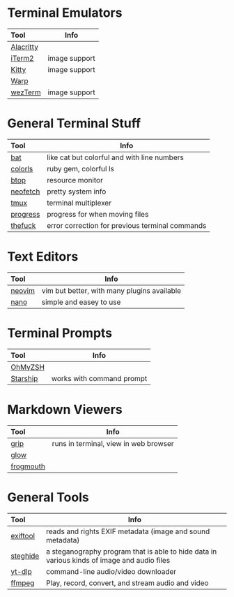 # Terminal Emulators

| Tool | Info  | 
| :--- | --- | 
| [Alacritty](https://github.com/alacritty/alacritty) |
| [iTerm2](https://iterm2.com/) | image support |
| [Kitty](https://sw.kovidgoyal.net/kitty/) | image support |
| [Warp](https://www.warp.dev) | 
| [wezTerm](https://wezfurlong.org/wezterm/index.html) | image support |


# General Terminal Stuff 

| Tool | Info  | 
| :--- | --- | 
| [bat](https://github.com/sharkdp/bat) | like cat but colorful and with line numbers |
| [colorls](https://github.com/athityakumar/colorls) | ruby gem, colorful ls |
| [btop](https://github.com/aristocratos/btop) | resource monitor |
| [neofetch](https://github.com/dylanaraps/neofetch) | pretty system info |
| [tmux](https://github.com/tmux/tmux/wiki) | terminal multiplexer |
| [progress](https://github.com/Xfennec/progress) | progress for when moving files |
| [thefuck](https://github.com/nvbn/thefuck) | error correction for previous terminal commands |


# Text Editors

| Tool | Info  | 
| :--- | --- | 
| [neovim](https://neovim.io) | vim but better, with many plugins available |
| [nano](https://www.nano-editor.org) | simple and easey to use |



# Terminal Prompts

| Tool | Info  | 
| :--- | --- | 
| [OhMyZSH](https://ohmyz.sh) |
| [Starship](https://starship.rs) | works with command prompt |



# Markdown Viewers 

| Tool | Info  | 
| :--- | --- | 
| [grip](https://github.com/joeyespo/grip) | runs in terminal, view in web browser |
| [glow](https://github.com/charmbracelet/glow) |
| [frogmouth](https://github.com/Textualize/frogmouth) |



# General Tools
| Tool | Info  | 
| :--- | --- | 
| [exiftool](https://github.com/exiftool/exiftool) | reads and rights EXIF metadata (image and sound metadata) |
| [steghide](https://steghide.sourceforge.net) | a steganography program that is able to hide data in various kinds of image and audio files |
| [yt-dlp](https://github.com/yt-dlp/yt-dlp) | command-line audio/video downloader |
| [ffmpeg](https://ffmpeg.org) | Play, record, convert, and stream audio and video | Can be used to convert files downloaded using yt-dlp |

